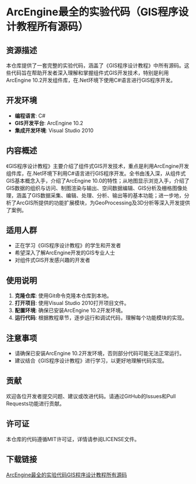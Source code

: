 # ArcEngine最全的实验代码（GIS程序设计教程所有源码）

## 资源描述

本仓库提供了一套完整的实验代码，涵盖了《GIS程序设计教程》中所有源码。这些代码旨在帮助开发者深入理解和掌握组件式GIS开发技术，特别是利用ArcEngine 10.2开发组件库，在.Net环境下使用C#语言进行GIS程序开发。

## 开发环境

- **编程语言**: C#
- **GIS开发平台**: ArcEngine 10.2
- **集成开发环境**: Visual Studio 2010

## 内容概述

《GIS程序设计教程》主要介绍了组件式GIS开发技术，重点是利用ArcEngine开发组件库，在.Net环境下利用C#语言进行GIS程序开发。全书由浅入深，从组件式GIS基本概念入手，介绍了ArcEngine 10.0的特性；从地图显示浏览入手，介绍了GIS数据的组织与访问、制图渲染与输出、空间数据编辑、GIS分析及栅格图像处理，涵盖了GIS数据采集、编辑、处理、分析、输出等的基本功能；进一步地，分析了ArcGIS所提供的功能扩展模块，为GeoProcessing及3D分析等深入开发提供了案例。

## 适用人群

- 正在学习《GIS程序设计教程》的学生和开发者
- 希望深入了解ArcEngine开发的GIS专业人士
- 对组件式GIS开发感兴趣的开发者

## 使用说明

1. **克隆仓库**: 使用Git命令克隆本仓库到本地。
2. **打开项目**: 使用Visual Studio 2010打开项目文件。
3. **配置环境**: 确保已安装ArcEngine 10.2开发环境。
4. **运行代码**: 根据教程章节，逐步运行和调试代码，理解每个功能模块的实现。

## 注意事项

- 请确保已安装ArcEngine 10.2开发环境，否则部分代码可能无法正常运行。
- 建议结合《GIS程序设计教程》进行学习，以更好地理解代码实现。

## 贡献

欢迎各位开发者提交问题、建议或改进代码。请通过GitHub的Issues和Pull Requests功能进行贡献。

## 许可证

本仓库的代码遵循MIT许可证，详情请参阅LICENSE文件。

## 下载链接

[ArcEngine最全的实验代码GIS程序设计教程所有源码](https://pan.quark.cn/s/14459d9c3fb4)